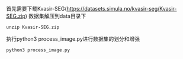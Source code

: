 首先需要下载Kvasir-SEG(https://datasets.simula.no/kvasir-seg/Kvasir-SEG.zip) 数据集解压到data目录下  

`unzip Kvasir-SEG.zip`

执行python3 process_image.py进行数据集的划分和增强  

``````
python3 process_image.py
``````

## 
